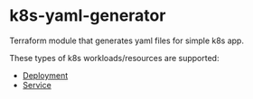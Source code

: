 # k8s-yaml-generator
Terraform module that generates yaml files for simple k8s app.

These types of k8s workloads/resources are supported:

* [Deployment](https://kubernetes.io/docs/concepts/workloads/controllers/deployment/)
* [Service](https://kubernetes.io/docs/concepts/services-networking/service/)